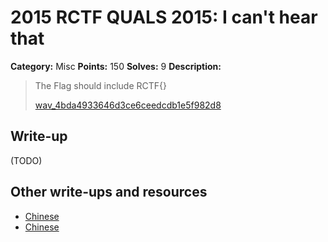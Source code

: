 # 2015 RCTF QUALS 2015: I can't hear that

**Category:** Misc
**Points:** 150
**Solves:** 9
**Description:**

> The Flag should include RCTF{}
> 
> 
> [wav_4bda4933646d3ce6ceedcdb1e5f982d8](./wav_4bda4933646d3ce6ceedcdb1e5f982d8)


## Write-up

(TODO)

## Other write-ups and resources

* [Chinese](http://bobao.360.cn/ctf/learning/155.html)
* [Chinese](http://roisfzu.org/static/rctf2015-writeup.pdf)
